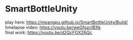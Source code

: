 # SmartBottleUnity
play here: https://meangpu.github.io/SmartBottleUnity/Build/  
timelapse video: https://youtu.be/weGfgzcIBXk  
final work: https://youtu.be/d2QcFGX26Qc  

